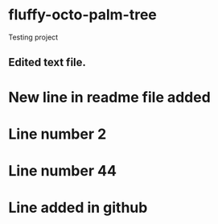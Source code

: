 # fluffy-octo-palm-tree
Testing project
## Edited text file.
# New line in readme file added
# Line number 2
# Line number 44
# Line added in github
